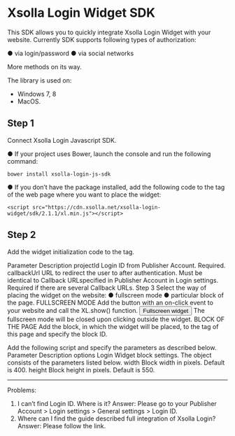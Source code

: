 # Xsolla Login Widget SDK

This SDK allows you to quickly integrate Xsolla Login Widget with your website.
Currently SDK supports following types of authorization:

●	via login/password
●	via social networks

More methods on its way.

The library is used on:
- Windows 7, 8 
- MacOS.

## Step 1

Connect Xsolla Login Javascript SDK.

●	If your project uses Bower, launch the console and run the following command:
```
bower install xsolla-login-js-sdk
```
●	If you don’t have the package installed, add the following code to the <head> tag of the web page where you want to place the widget:
  ```
<script src="https://cdn.xsolla.net/xsolla-login-widget/sdk/2.1.1/xl.min.js"></script>
  ```

## Step 2

Add the widget initialization code to the <body> tag.
<script type="text/javascript">
XL.init({
  projectId: '{Login ID}',
  callbackUrl: '{callbackUrl}'
});
</script>
Parameter	Description
projectId	Login ID from Publisher Account. Required.
callbackUrl	URL to redirect the user to after authentication. Must be identical to Callback URLspecified in Publisher Account in Login settings. Required if there are several Callback URLs.
Step 3
Select the way of placing the widget on the website:
●	fullscreen mode
●	particular block of the page.
FULLSCREEN MODE
Add the button with an on-click event to your website and call the XL.show() function.
<button onclick="XL.show()">Fullscreen widget</button>
The fullscreen mode will be closed upon clicking outside the widget.
BLOCK OF THE PAGE
Add the block, in which the widget will be placed, to the <body> tag of this page and specify the block ID.
<div id="xl_auth"></div>
Add the following script and specify the parameters as described below.
<script type="text/javascript">
var options = {
  width: 400,
  height: 550
};
XL.AuthWidget(element_id, options);
</script>
Parameter	Description
options	Login Widget block settings. The object consists of the parameters listed below.
width	Block width in pixels. Default is 400.
height	Block height in pixels. Default is 550.

________________________________________

Problems:
1.	I can’t find Login ID. Where is it?
Answer: Please go to your Publisher Account > Login settings > General settings > Login ID.
2.	Where can I find the guide described full integration of Xsolla Login?
Answer: Please follow the link.
